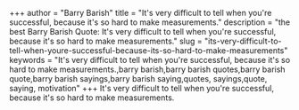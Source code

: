 +++
author = "Barry Barish"
title = "It's very difficult to tell when you're successful, because it's so hard to make measurements."
description = "the best Barry Barish Quote: It's very difficult to tell when you're successful, because it's so hard to make measurements."
slug = "its-very-difficult-to-tell-when-youre-successful-because-its-so-hard-to-make-measurements"
keywords = "It's very difficult to tell when you're successful, because it's so hard to make measurements.,barry barish,barry barish quotes,barry barish quote,barry barish sayings,barry barish saying,quotes, sayings,quote, saying, motivation"
+++
It's very difficult to tell when you're successful, because it's so hard to make measurements.
